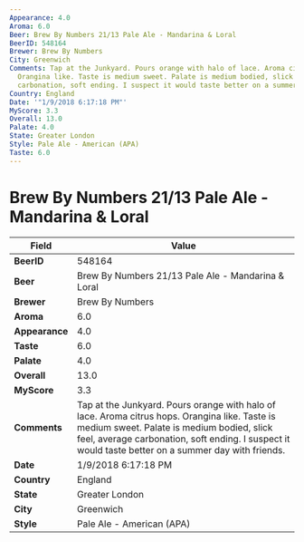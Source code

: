 ```yaml
---
Appearance: 4.0
Aroma: 6.0
Beer: Brew By Numbers 21/13 Pale Ale - Mandarina & Loral
BeerID: 548164
Brewer: Brew By Numbers
City: Greenwich
Comments: Tap at the Junkyard. Pours orange with halo of lace. Aroma citrus hops.
  Orangina like. Taste is medium sweet. Palate is medium bodied, slick feel, average
  carbonation, soft ending. I suspect it would taste better on a summer day with friends.
Country: England
Date: '"1/9/2018 6:17:18 PM"'
MyScore: 3.3
Overall: 13.0
Palate: 4.0
State: Greater London
Style: Pale Ale - American (APA)
Taste: 6.0
---
```


# Brew By Numbers 21/13 Pale Ale - Mandarina & Loral

| Field         | Value |
|---------------|-------|
| **BeerID** | 548164 |
| **Beer** | Brew By Numbers 21/13 Pale Ale - Mandarina & Loral |
| **Brewer** | Brew By Numbers |
| **Aroma** | 6.0 |
| **Appearance** | 4.0 |
| **Taste** | 6.0 |
| **Palate** | 4.0 |
| **Overall** | 13.0 |
| **MyScore** | 3.3 |
| **Comments** | Tap at the Junkyard. Pours orange with halo of lace. Aroma citrus hops. Orangina like. Taste is medium sweet. Palate is medium bodied, slick feel, average carbonation, soft ending. I suspect it would taste better on a summer day with friends. |
| **Date** | 1/9/2018 6:17:18 PM |
| **Country** | England |
| **State** | Greater London |
| **City** | Greenwich |
| **Style** | Pale Ale - American (APA) |
